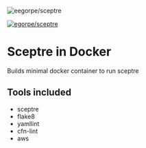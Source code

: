 ![eegorpe/sceptre](https://github.com/egorpe/sceptre/actions/workflows/docker-image.yml/badge.svg)


[![egorpe/sceptre](https://img.shields.io/docker/cloud/build/egorpe/sceptre.svg)](https://hub.docker.com/r/egorpe/sceptre/builds)

# Sceptre in Docker

Builds minimal docker container to run sceptre

## Tools included

* sceptre
* flake8
* yamllint
* cfn-lint
* aws
